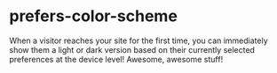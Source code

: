 # prefers-color-scheme

When a visitor reaches your site for the first time, you can immediately show them a light or dark version based on their currently selected preferences at the device level!  Awesome, awesome stuff!
